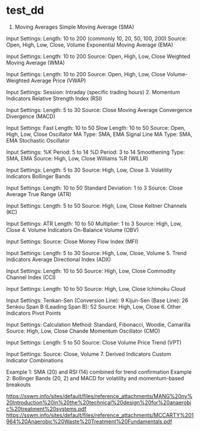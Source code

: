 # test_dd

1. Moving Averages
Simple Moving Average (SMA)

Input Settings:
Length: 10 to 200 (commonly 10, 20, 50, 100, 200)
Source: Open, High, Low, Close, Volume
Exponential Moving Average (EMA)

Input Settings:
Length: 10 to 200
Source: Open, High, Low, Close
Weighted Moving Average (WMA)

Input Settings:
Length: 10 to 200
Source: Open, High, Low, Close
Volume-Weighted Average Price (VWAP)

Input Settings:
Session: Intraday (specific trading hours)
2. Momentum Indicators
Relative Strength Index (RSI)

Input Settings:
Length: 5 to 30
Source: Close
Moving Average Convergence Divergence (MACD)

Input Settings:
Fast Length: 10 to 50
Slow Length: 10 to 50
Source: Open, High, Low, Close
Oscillator MA Type: SMA, EMA
Signal Line MA Type: SMA, EMA
Stochastic Oscillator

Input Settings:
%K Period: 5 to 14
%D Period: 3 to 14
Smoothening Type: SMA, EMA
Source: High, Low, Close
Williams %R (WILLR)

Input Settings:
Length: 5 to 30
Source: High, Low, Close
3. Volatility Indicators
Bollinger Bands

Input Settings:
Length: 10 to 50
Standard Deviation: 1 to 3
Source: Close
Average True Range (ATR)

Input Settings:
Length: 5 to 50
Source: High, Low, Close
Keltner Channels (KC)

Input Settings:
ATR Length: 10 to 50
Multiplier: 1 to 3
Source: High, Low, Close
4. Volume Indicators
On-Balance Volume (OBV)

Input Settings:
Source: Close
Money Flow Index (MFI)

Input Settings:
Length: 5 to 30
Source: High, Low, Close, Volume
5. Trend Indicators
Average Directional Index (ADX)

Input Settings:
Length: 10 to 50
Source: High, Low, Close
Commodity Channel Index (CCI)

Input Settings:
Length: 10 to 50
Source: High, Low, Close
Ichimoku Cloud

Input Settings:
Tenkan-Sen (Conversion Line): 9
Kijun-Sen (Base Line): 26
Senkou Span B (Leading Span B): 52
Source: High, Low, Close
6. Other Indicators
Pivot Points

Input Settings:
Calculation Method: Standard, Fibonacci, Woodie, Camarilla
Source: High, Low, Close
Chande Momentum Oscillator (CMO)

Input Settings:
Length: 5 to 50
Source: Close
Volume Price Trend (VPT)

Input Settings:
Source: Close, Volume
7. Derived Indicators
Custom Indicator Combinations

Example 1: SMA (20) and RSI (14) combined for trend confirmation
Example 2: Bollinger Bands (20, 2) and MACD for volatility and momentum-based breakouts


https://sswm.info/sites/default/files/reference_attachments/MANG%20ny%20Introduction%20in%20the%20technical%20design%20for%20anaerobic%20treatment%20systems.pdf
https://sswm.info/sites/default/files/reference_attachments/MCCARTY%201964%20Anaerobic%20Waste%20Treatment%20Fundamentals.pdf
